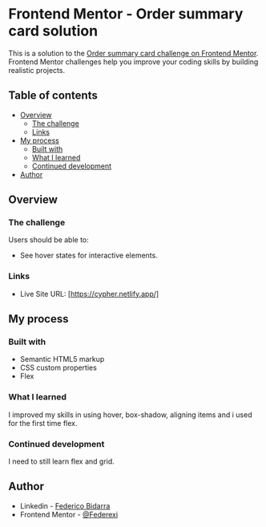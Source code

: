# Frontend Mentor - Order summary card solution

This is a solution to the [Order summary card challenge on Frontend Mentor](https://www.frontendmentor.io/challenges/order-summary-component-QlPmajDUj). Frontend Mentor challenges help you improve your coding skills by building realistic projects. 

## Table of contents

- [Overview](#overview)
  - [The challenge](#the-challenge)
  - [Links](#links)
- [My process](#my-process)
  - [Built with](#built-with)
  - [What I learned](#what-i-learned)
  - [Continued development](#continued-development)
- [Author](#author)

## Overview

### The challenge

Users should be able to:

- See hover states for interactive elements.

### Links

- Live Site URL: [https://cypher.netlify.app/] 

## My process

### Built with

- Semantic HTML5 markup
- CSS custom properties
- Flex

### What I learned

I improved my skills in using hover, box-shadow, aligning items and i used for the first time flex.

### Continued development

I need to still learn flex and grid.

## Author

- Linkedin - [Federico Bidarra](https://www.linkedin.com/in/federico-bidarra-montoya/)
- Frontend Mentor - [@Federexi](https://www.frontendmentor.io/profile/Federexi)
